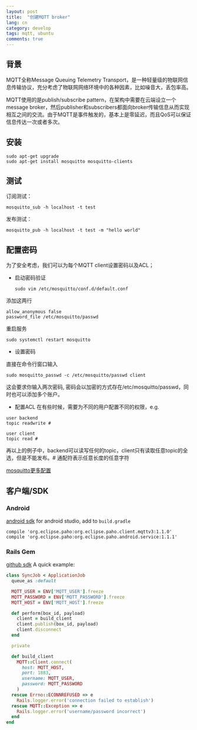```yaml
---
layout: post
title:  "创建MQTT broker"
lang: cn
category: develop
tags: mqtt, ubuntu
comments: true
---
```


## 背景
MQTT全称Message Queuing Telemetry Transport，是一种轻量级的物联网信息传输协议，充分考虑了物联网网络环境中的各种因素，比如噪音大，丢包率高。

MQTT使用的是publish/subscribe pattern，在架构中需要在云端设立一个message broker，然后publisher和subscribers都面向broker传输信息从而实现相互之间的交流。由于MQTT是事件触发的，基本上是零延迟，而且QoS可以保证信息传达一次或者多次。

## 安装

    sudo apt-get upgrade
    sudo apt-get install mosquitto mosquitto-clients

## 测试
订阅测试：

    mosquitto_sub -h localhost -t test

发布测试：

    mosquitto_pub -h localhost -t test -m "hello world"

## 配置密码
为了安全考虑，我们可以为每个MQTT client设置密码以及ACL；
- 启动密码验证

      sudo vim /etc/mosquitto/conf.d/default.conf

添加这两行

    allow_anonymous false
    password_file /etc/mosquitto/passwd

重启服务

    sudo systemctl restart mosquitto

- 设置密码

直接在命令行窗口输入

    sudo mosquitto_passwd -c /etc/mosquitto/passwd client

这会要求你输入两次密码, 密码会以加密的方式存在/etc/mosquitto/passwd，同时也可以添加多个账户。

- 配置ACL
在有些时候，需要为不同的用户配置不同的权限，e.g.

```
user backend
topic readwrite #

user client
topic read #
```

再以上的例子中，backend可以读写任何的topic，client只有读取任意topic的全选，但是不能发布。# 通配符表示任意长度的任意字符

[mosquitto更多配置][mosquitto-man]

## 客户端/SDK

### Android
[android sdk][android-skd]
for android studio, add to `build.gradle`

    compile 'org.eclipse.paho:org.eclipse.paho.client.mqttv3:1.1.0'
    compile 'org.eclipse.paho:org.eclipse.paho.android.service:1.1.1'

### Rails Gem
[github sdk][rails-mqtt]
A quick example:

```ruby
class SyncJob < ApplicationJob
  queue_as :default

  MQTT_USER = ENV['MQTT_USER'].freeze
  MQTT_PASSWORD = ENV['MQTT_PASSWORD'].freeze
  MQTT_HOST = ENV['MQTT_HOST'].freeze

  def perform(box_id, payload)
    client = build_client
    client.publish(box_id, payload)
    client.disconnect
  end

  private

  def build_client
    MQTT::Client.connect(
      host: MQTT_HOST,
      port: 1883,
      username: MQTT_USER,
      password: MQTT_PASSWORD
    )
  rescue Errno::ECONNREFUSED => e
    Rails.logger.error('connection failed to establish')
  rescue MQTT::Exception => e
    Rails.logger.error('username/password incorrect')
  end
end

```

[mosquitto-man]: https://mosquitto.org/man/mosquitto-conf-5.html
[android-skd]: https://github.com/eclipse/paho.mqtt.android
[rails-mqtt]: https://github.com/njh/ruby-mqtt
